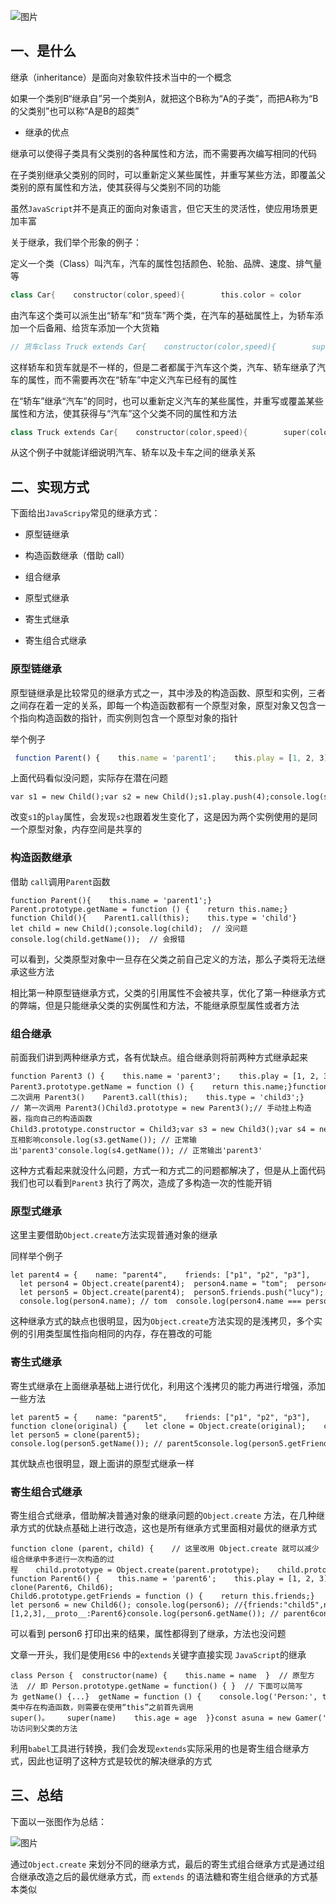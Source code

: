 ![图片](https://img-blog.csdnimg.cn/img_convert/269650d2a4a0051557f2270bbbaf8266.png)

## 一、是什么

继承（inheritance）是面向对象软件技术当中的一个概念

如果一个类别B“继承自”另一个类别A，就把这个B称为“A的子类”，而把A称为“B的父类别”也可以称“A是B的超类”

-   继承的优点
    

继承可以使得子类具有父类别的各种属性和方法，而不需要再次编写相同的代码

在子类别继承父类别的同时，可以重新定义某些属性，并重写某些方法，即覆盖父类别的原有属性和方法，使其获得与父类别不同的功能

虽然`JavaScript`并不是真正的面向对象语言，但它天生的灵活性，使应用场景更加丰富

关于继承，我们举个形象的例子：

定义一个类（Class）叫汽车，汽车的属性包括颜色、轮胎、品牌、速度、排气量等

```kotlin
class Car{    constructor(color,speed){        this.color = color        this.speed = speed        // ...    }}
```

由汽车这个类可以派生出“轿车”和“货车”两个类，在汽车的基础属性上，为轿车添加一个后备厢、给货车添加一个大货箱

```kotlin
// 货车class Truck extends Car{    constructor(color,speed){        super(color,speed)        this.Container = true // 货箱    }}
```

这样轿车和货车就是不一样的，但是二者都属于汽车这个类，汽车、轿车继承了汽车的属性，而不需要再次在“轿车”中定义汽车已经有的属性

在“轿车”继承“汽车”的同时，也可以重新定义汽车的某些属性，并重写或覆盖某些属性和方法，使其获得与“汽车”这个父类不同的属性和方法

```kotlin
class Truck extends Car{    constructor(color,speed){        super(color,speed)        this.color = "black" //覆盖        this.Container = true // 货箱    }}
```

从这个例子中就能详细说明汽车、轿车以及卡车之间的继承关系

## 二、实现方式

下面给出`JavaScripy`常见的继承方式：

-   原型链继承
    
-   构造函数继承（借助 call）
    
-   组合继承
    
-   原型式继承
    
-   寄生式继承
    
-   寄生组合式继承
    

### 原型链继承

原型链继承是比较常见的继承方式之一，其中涉及的构造函数、原型和实例，三者之间存在着一定的关系，即每一个构造函数都有一个原型对象，原型对象又包含一个指向构造函数的指针，而实例则包含一个原型对象的指针

举个例子

```javascript
 function Parent() {    this.name = 'parent1';    this.play = [1, 2, 3]  }  function Child() {    this.type = 'child2';  }  Child.prototype = new Parent();  console.log(new Child())
```

上面代码看似没问题，实际存在潜在问题

```cobol
var s1 = new Child();var s2 = new Child();s1.play.push(4);console.log(s1.play, s2.play); // [1,2,3,4]
```

改变`s1`的`play`属性，会发现`s2`也跟着发生变化了，这是因为两个实例使用的是同一个原型对象，内存空间是共享的

### 构造函数继承

借助 `call`调用`Parent`函数

```cobol
function Parent(){    this.name = 'parent1';} Parent.prototype.getName = function () {    return this.name;} function Child(){    Parent1.call(this);    this.type = 'child'} let child = new Child();console.log(child);  // 没问题console.log(child.getName());  // 会报错
```

可以看到，父类原型对象中一旦存在父类之前自己定义的方法，那么子类将无法继承这些方法

相比第一种原型链继承方式，父类的引用属性不会被共享，优化了第一种继承方式的弊端，但是只能继承父类的实例属性和方法，不能继承原型属性或者方法

### 组合继承

前面我们讲到两种继承方式，各有优缺点。组合继承则将前两种方式继承起来

```cobol
function Parent3 () {    this.name = 'parent3';    this.play = [1, 2, 3];} Parent3.prototype.getName = function () {    return this.name;}function Child3() {    // 第二次调用 Parent3()    Parent3.call(this);    this.type = 'child3';} // 第一次调用 Parent3()Child3.prototype = new Parent3();// 手动挂上构造器，指向自己的构造函数Child3.prototype.constructor = Child3;var s3 = new Child3();var s4 = new Child3();s3.play.push(4);console.log(s3.play, s4.play);  // 不互相影响console.log(s3.getName()); // 正常输出'parent3'console.log(s4.getName()); // 正常输出'parent3'
```

这种方式看起来就没什么问题，方式一和方式二的问题都解决了，但是从上面代码我们也可以看到`Parent3` 执行了两次，造成了多构造一次的性能开销

### 原型式继承

这里主要借助`Object.create`方法实现普通对象的继承

同样举个例子

```cobol
let parent4 = {    name: "parent4",    friends: ["p1", "p2", "p3"],    getName: function() {      return this.name;    }  };   let person4 = Object.create(parent4);  person4.name = "tom";  person4.friends.push("jerry");   let person5 = Object.create(parent4);  person5.friends.push("lucy");   console.log(person4.name); // tom  console.log(person4.name === person4.getName()); // true  console.log(person5.name); // parent4  console.log(person4.friends); // ["p1", "p2", "p3","jerry","lucy"]  console.log(person5.friends); // ["p1", "p2", "p3","jerry","lucy"]
```

这种继承方式的缺点也很明显，因为`Object.create`方法实现的是浅拷贝，多个实例的引用类型属性指向相同的内存，存在篡改的可能

### 寄生式继承

寄生式继承在上面继承基础上进行优化，利用这个浅拷贝的能力再进行增强，添加一些方法

```cobol
let parent5 = {    name: "parent5",    friends: ["p1", "p2", "p3"],    getName: function() {        return this.name;    }}; function clone(original) {    let clone = Object.create(original);    clone.getFriends = function() {        return this.friends;    };    return clone;} let person5 = clone(parent5); console.log(person5.getName()); // parent5console.log(person5.getFriends()); // ["p1", "p2", "p3"]
```

其优缺点也很明显，跟上面讲的原型式继承一样

### 寄生组合式继承

寄生组合式继承，借助解决普通对象的继承问题的`Object.create` 方法，在几种继承方式的优缺点基础上进行改造，这也是所有继承方式里面相对最优的继承方式

```cobol
function clone (parent, child) {    // 这里改用 Object.create 就可以减少组合继承中多进行一次构造的过程    child.prototype = Object.create(parent.prototype);    child.prototype.constructor = child;} function Parent6() {    this.name = 'parent6';    this.play = [1, 2, 3];}Parent6.prototype.getName = function () {    return this.name;}function Child6() {    Parent6.call(this);    this.friends = 'child5';} clone(Parent6, Child6); Child6.prototype.getFriends = function () {    return this.friends;} let person6 = new Child6(); console.log(person6); //{friends:"child5",name:"child5",play:[1,2,3],__proto__:Parent6}console.log(person6.getName()); // parent6console.log(person6.getFriends()); // child5
```

可以看到 person6 打印出来的结果，属性都得到了继承，方法也没问题

文章一开头，我们是使用`ES6` 中的`extends`关键字直接实现 `JavaScript`的继承

```cobol
class Person {  constructor(name) {    this.name = name  }  // 原型方法  // 即 Person.prototype.getName = function() { }  // 下面可以简写为 getName() {...}  getName = function () {    console.log('Person:', this.name)  }}class Gamer extends Person {  constructor(name, age) {    // 子类中存在构造函数，则需要在使用“this”之前首先调用 super()。    super(name)    this.age = age  }}const asuna = new Gamer('Asuna', 20)asuna.getName() // 成功访问到父类的方法
```

利用`babel`工具进行转换，我们会发现`extends`实际采用的也是寄生组合继承方式，因此也证明了这种方式是较优的解决继承的方式

## 三、总结

下面以一张图作为总结：

![图片](https://img-blog.csdnimg.cn/img_convert/2241f351659525f6b690c019202b5d93.png)

通过`Object.create` 来划分不同的继承方式，最后的寄生式组合继承方式是通过组合继承改造之后的最优继承方式，而 `extends` 的语法糖和寄生组合继承的方式基本类似